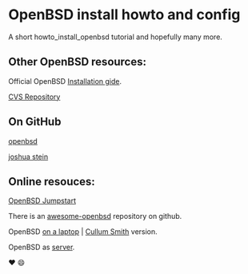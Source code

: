 # OpenBSD install howto and config

A short howto_install_openbsd tutorial and hopefully many more.

## Other OpenBSD resources:

Official OpenBSD [Installation gide](http://www.openbsd.org/faq/index.html).

[CVS Repository](https://cvsweb.openbsd.org/)

## On GitHub

[openbsd](https://github.com/openbsd)

[joshua stein](https://github.com/jcs)

## Online resouces:

[OpenBSD Jumpstart](https://www.openbsdjumpstart.org/#/)

There is an [awesome-openbsd](https://github.com/ligurio/awesome-openbsd) repository on github.

OpenBSD [on a laptop](http://sohcahtoa.org.uk/openbsd.html) | [Cullum Smith](https://www.c0ffee.net/blog/openbsd-on-a-laptop/) version.

OpenBSD as [server](http://thecyberrecce.net/2017/01/15/secure-webservers-with-openbsd-6-0-setting-up-httpd-mariadb-and-php/).

:heart: :smile:
